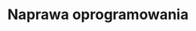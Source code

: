 ---
title: Naprawa oprogramowania
description: System ładuje się z błędami, uniemożliwiając uruchamianie programów? Twój komputer zawiesza się bez powodu lub nie chce się uruchomić?Najprawdopodobniej system operacyjny nie działa stabilnie.
thumbnail: /assets/img/services/laptop-2.jpg
order: 4
---